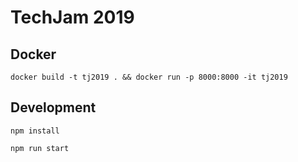 # TechJam 2019

## Docker

`docker build -t tj2019 . && docker run -p 8000:8000 -it tj2019`

## Development

`npm install`

`npm run start`
